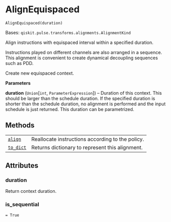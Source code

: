 # AlignEquispaced

<span id="undefined" />

`AlignEquispaced(duration)`

Bases: `qiskit.pulse.transforms.alignments.AlignmentKind`

Align instructions with equispaced interval within a specified duration.

Instructions played on different channels are also arranged in a sequence. This alignment is convenient to create dynamical decoupling sequences such as PDD.

Create new equispaced context.

**Parameters**

**duration** (`Union`\[`int`, `ParameterExpression`]) – Duration of this context. This should be larger than the schedule duration. If the specified duration is shorter than the schedule duration, no alignment is performed and the input schedule is just returned. This duration can be parametrized.

## Methods

|                                                                                                                                                                |                                                  |
| -------------------------------------------------------------------------------------------------------------------------------------------------------------- | ------------------------------------------------ |
| [`align`](qiskit.pulse.transforms.AlignEquispaced.align#qiskit.pulse.transforms.AlignEquispaced.align "qiskit.pulse.transforms.AlignEquispaced.align")         | Reallocate instructions according to the policy. |
| [`to_dict`](qiskit.pulse.transforms.AlignEquispaced.to_dict#qiskit.pulse.transforms.AlignEquispaced.to_dict "qiskit.pulse.transforms.AlignEquispaced.to_dict") | Returns dictionary to represent this alignment.  |

## Attributes

<span id="undefined" />

### duration

Return context duration.

<span id="undefined" />

### is\_sequential

`= True`
